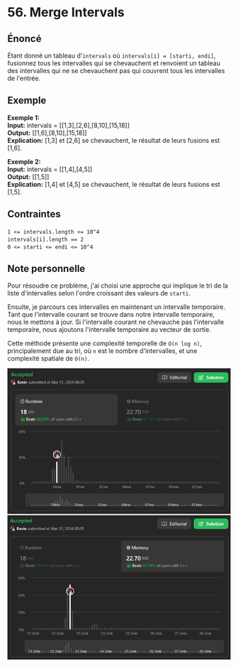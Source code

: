 # 56. Merge Intervals

## Énoncé

Étant donné un tableau d'`intervals` où `intervals[i] = [starti, endi]`, fusionnez tous les intervalles qui se chevauchent et renvoient un tableau des intervalles qui ne se chevauchent pas qui couvrent tous les intervalles de l'entrée.

## Exemple

**Exemple 1:**  
**Input:** intervals = [[1,3],[2,6],[8,10],[15,18]]  
**Output:** [[1,6],[8,10],[15,18]]  
**Explication:** [1,3] et [2,6] se chevauchent, le résultat de leurs fusions est [1,6].

**Exemple 2:**  
**Input:** intervals = [[1,4],[4,5]]  
**Output:** [[1,5]]  
**Explication:** [1,4] et [4,5] se chevauchent, le résultat de leurs fusions est [1,5].

## Contraintes

`1 <= intervals.length <= 10^4`  
`intervals[i].length == 2`  
`0 <= starti <= endi <= 10^4`

## Note personnelle

Pour résoudre ce problème, j'ai choisi une approche qui implique le tri de la liste d'intervalles selon l'ordre croissant des valeurs de `starti`.

Ensuite, je parcours ces intervalles en maintenant un intervalle temporaire. Tant que l'intervalle courant se trouve dans notre intervalle temporaire, nous le mettons à jour. Si l'intervalle courant ne chevauche pas l'intervalle temporaire, nous ajoutons l'intervalle temporaire au vecteur de sortie.

Cette méthode présente une complexité temporelle de `O(n log n)`, principalement due au tri, où `n` est le nombre d'intervalles, et une complexité spatiale de `O(n)`.

<img src="./imgs/runtime.png"/>
<img src="./imgs/memory.png"/>
